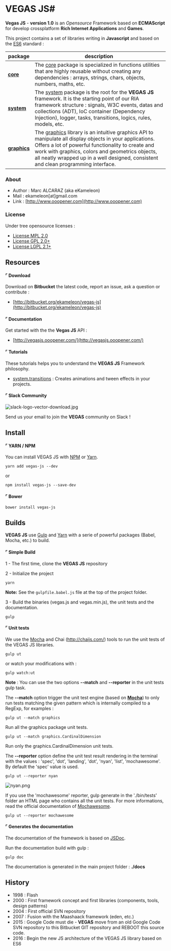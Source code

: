 # VEGAS JS#

**Vegas JS** - **version 1.0** is an *Opensource* Framework based on **ECMAScript** for develop crossplatform **Rich Internet Applications** and **Games**.

This project contains a set of libraries writing in **Javascript** and based on the [ES6](http://es6-features.org/) standard :

| package  | description                                                                                                                                                                                                                                                                                                                                         |
|----------|-----------------------------------------------------------------------------------------------------------------------------------------------------------------------------------------------------------------------------------------------------------------------------------------------------------------------------------------------------|
| **[core](http://vegasjs.ooopener.com/core.html)**     | The [core](http://vegasjs.ooopener.com/core.html) package is specialized in functions utilities that are highly reusable without creating any dependencies : arrays, strings, chars, objects, numbers, maths, etc.                                                                                                                                                                                          |
| **[system](http://vegasjs.ooopener.com/system.html)**   | The [system](http://vegasjs.ooopener.com/system.html) package is the root for the **VEGAS JS** framework. It is the starting point of our RIA framework structure : signals, W3C events, datas and collections (ADT), IoC container (Dependency Injection), logger, tasks, transitions, logics, rules, models, etc.                                                                                                                                                                              |
| **[graphics](http://vegasjs.ooopener.com/graphics.html)** | The [graphics](http://vegasjs.ooopener.com/graphics.html) library is an intuitive graphics API to manipulate all display objects in your applications. Offers a lot of powerful functionality to create and work with graphics, colors and geometrics objects, all neatly wrapped up in a well designed, consistent and clean programming interface. |

### About

 * Author : Marc ALCARAZ (aka eKameleon)
 * Mail : ekameleon[at]gmail.com
 * Link : [http://www.ooopener.com](http://www.ooopener.com)

### License

Under tree opensource licenses :

 * [License MPL 2.0](https://www.mozilla.org/en-US/MPL/2.0/)
 * [License GPL 2.0+](http://www.gnu.org/licenses/gpl-2.0.html)
 * [License LGPL 2.1+](http://www.gnu.org/licenses/lgpl-2.1.html)

## Resources

#### ⌜ Download

Download on **Bitbucket** the latest code, report an issue, ask a question or contribute :

 * [http://bitbucket.org/ekameleon/vegas-js](http://bitbucket.org/ekameleon/vegas-js)

#### ⌜ Documentation

Get started with the the **Vegas JS** API :

 * [http://vegasjs.ooopener.com/](http://vegasjs.ooopener.com/)

#### ⌜ Tutorials

These tutorials helps you to understand the **VEGAS JS** Framework philosophy.

* [system.transitions](https://bitbucket.org/ekameleon/vegas-js/wiki/system.transitions) : Creates animations and tween effects in your projects.

#### ⌜ Slack Community

![slack-logo-vector-download.jpg](https://bitbucket.org/repo/AEbB9b/images/3509366499-slack-logo-vector-download.jpg)

Send us your email to join the **VEGAS** community on Slack !

## Install

#### ⌜ YARN / NPM

You can install VEGAS JS with [NPM](https://www.npmjs.com/package/vegas-js) or [Yarn](https://yarnpkg.com/).

```
yarn add vegas-js --dev
```

or

```
npm install vegas-js --save-dev
```

#### ⌜ Bower

```
bower install vegas-js
```

## Builds

**VEGAS JS** use [Gulp](http://gulpjs.com/) and [Yarn](https://yarnpkg.com/) with a serie of powerful packages (Babel, Mocha, etc.) to build.


#### ⌜ Simple Build

1 - The first time, clone the **VEGAS JS** repository

2 - Initialize the project
```
yarn
```

**Note:** See the <code>gulpfile.babel.js</code> file at the top of the project folder.

3 - Build the binaries (vegas.js and vegas.min.js), the unit tests and the documentation.
```
gulp
```

#### ⌜ Unit tests

We use the [Mocha](https://mochajs.org) and Chai (http://chaijs.com/) tools to run the unit tests of the VEGAS JS libraries.

```
gulp ut
```

or watch your modifications with :

```
gulp watch:ut
```

**Note** : You can use the two options **--match** and **--reporter** in the unit tests gulp task.

The **--match** option trigger the unit test engine (based on **[Mocha](https://mochajs.org/)**) to only run tests matching the given pattern which is internally compiled to a RegExp, for examples :

```
gulp ut --match graphics
```
Run all the graphics package unit tests.

```
gulp ut --match graphics.CardinalDimension
```
Run only the graphics.CardinalDimension unit tests.


The **--reporter** option define the unit test result rendering in the terminal with the values : 'spec', 'dot', 'landing', 'dot', 'nyan', 'list', 'mochawesome'. By default the 'spec' value is used.

```
gulp ut --reporter nyan
```
![nyan.png](https://bitbucket.org/repo/E9RjA6/images/3930502565-nyan.png)

If you use the 'mochawesome' reporter, gulp generate in the './bin/tests' folder an HTML page who contains all the unit tests. For more informations, read the official documentation of [Mochawesome](https://github.com/adamgruber/mochawesome).

```
gulp ut --reporter mochawesome
```

#### ⌜ Generates the documentation

The documentation of the framework is based on [JSDoc](http://usejsdoc.org/).

Run the documentation build with gulp :
```
gulp doc
```

The documentation is generated in the main project folder : **./docs**

## History

 * 1998 : Flash
 * 2000 : First framework concept and first libraries (components, tools, design patterns)
 * 2004 : First official SVN repository
 * 2007 : Fusion with the Maashaack framework (eden, etc.)
 * 2015 : Google Code must die - **VEGAS** move from an old Google Code SVN repository to this Bitbucket GIT repository and REBOOT this source code.
 * 2016 : Begin the new JS architecture of the VEGAS JS library based on ES6